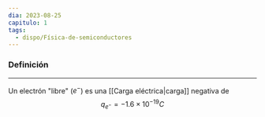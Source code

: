 ```yaml
---
dia: 2023-08-25
capitulo: 1
tags:
  - dispo/Física-de-semiconductores
---
```

### Definición
---
Un electrón "libre" ($e^-$) es una [[Carga eléctrica|carga]] negativa de $$ q_{e^-} = -1.6 \times 10 ^{-19} C $$